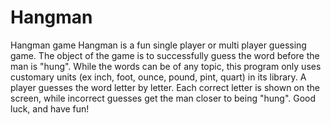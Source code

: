 # Hangman
Hangman game
Hangman is a fun single player or multi player guessing game. The object of the game is to successfully guess the word before the man is "hung". While the words can be of any topic, this program only uses customary units (ex inch, foot, ounce, pound, pint, quart) in its library. A player guesses the word letter by letter. Each correct letter is shown on the screen, while incorrect guesses get the man closer to being "hung". Good luck, and have fun!
